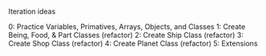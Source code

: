Iteration ideas

0: Practice Variables, Primatives, Arrays, Objects, and Classes
1: Create Being, Food, & Part Classes (refactor)
2: Create Ship Class (refactor)
3: Create Shop Class (refactor)
4: Create Planet Class (refactor)
5: Extensions
